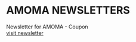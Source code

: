 # AMOMA NEWSLETTERS
Newsletter for AMOMA - Coupon<br>
<a href="https://jmca79.github.io/AMOMA-emailing/">visit newsletter</a>
